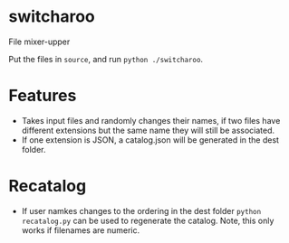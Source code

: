 # switcharoo
File mixer-upper

Put the files in `source`, and run `python ./switcharoo`.

# Features
* Takes input files and randomly changes their names, if two files have different extensions but the same name they will still be associated.
* If one extension is JSON, a catalog.json will be generated in the dest folder.

# Recatalog
* If user namkes changes to the ordering in the dest folder `python recatalog.py` can be used to regenerate the catalog. Note, this only works
  if filenames are numeric.